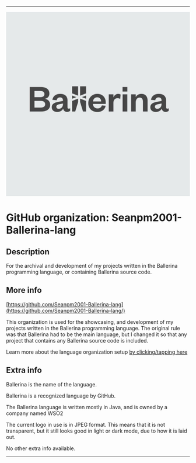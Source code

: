 
***

<!--
<details open><summary><p>Click/tap here to expand/collapse the full resolution (vector) logo for this project</p></summary>

![ failed to load. The file may be missing or corrupt. Check the file path for errors first.](/AdditionalInfo/2/Seanpm2001-Ballerina-lang-lang/ML_logo.svg)

</details>

<details><summary><p>Click/tap here to expand/collapse the non-vector (raster) logo for this project</p></summary>
!-->

![Ballerina1024px.jpeg failed to load. The file may be missing or corrupt. Check the file path for errors first.](/AdditionalInfo/2/Seanpm2001-Ballerina-lang/Ballerina1024px.jpeg)

<!--
</details>
!-->

# GitHub organization: Seanpm2001-Ballerina-lang

## Description

For the archival and development of my projects written in the Ballerina programming language, or containing Ballerina source code.

## More info

[https://github.com/Seanpm2001-Ballerina-lang](https://github.com/Seanpm2001-Ballerina-lang/)

This organization is used for the showcasing, and development of my projects written in the Ballerina programming language. The original rule was that Ballerina had to be the main language, but I changed it so that any project that contains any Ballerina source code is included.

Learn more about the language organization setup [by clicking/tapping here](/AdditionalInfo/LanguageOrgs/README.md)

## Extra info

Ballerina is the name of the language.

Ballerina is a recognized language by GitHub.

The Ballerina language is written mostly in Java, and is owned by a company named WSO2

The current logo in use is in JPEG format. This means that it is not transparent, but it still looks good in light or dark mode, due to how it is laid out.

<!-- The logo currently in use is in GIF format, but is not animated.!-->

<!--I don't know what Ballerina-lang stands for, in the sense of programming languages. !-->

No other extra info available.

***
